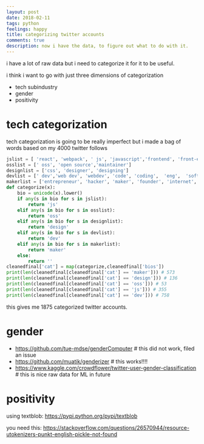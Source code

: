 ```yaml
---
layout: post
date: 2018-02-11
tags: python
feelings: happy
title: categorizing twitter accounts
comments: true
description: now i have the data, to figure out what to do with it.
---
```


i have a lot of raw data but i need to categorize it for it to be useful.

i think i want to go with just three dimensions of categorization

- tech subindustry
- gender
- positivity

# tech categorization

tech categorization is going to be really imperfect but i made a bag of words based on my 4000 twitter follows

```python
jslist = [ 'react', 'webpack', ' js', 'javascript','frontend', 'front-end', 'underscore','entscheidungsproblem', 'meteor']
osslist = [' oss', 'open source','maintainer']
designlist = ['css', 'designer', 'designing']
devlist = [' dev','web dev', 'webdev', 'code', 'coding',  'eng',  'software', 'full-stack', 'fullstack', 'backend', 'devops', 'graphql', 'programming',  'computer', 'scien']
makerlist = ['entrepreneur', 'hacker', 'maker', 'founder', 'internet', 'web']
def categorize(x):
    bio = unicode(x).lower()
    if any(s in bio for s in jslist):
        return 'js'
    elif any(s in bio for s in osslist):
        return 'oss'
    elif any(s in bio for s in designlist):
        return 'design'
    elif any(s in bio for s in devlist):
        return 'dev'
    elif any(s in bio for s in makerlist):
        return 'maker'
    else:
        return ''
cleanedfinal['cat'] = map(categorize,cleanedfinal['bios'])
print(len(cleanedfinal[cleanedfinal['cat'] == 'maker'])) # 573
print(len(cleanedfinal[cleanedfinal['cat'] == 'design'])) # 136
print(len(cleanedfinal[cleanedfinal['cat'] == 'oss'])) # 53
print(len(cleanedfinal[cleanedfinal['cat'] == 'js'])) # 355
print(len(cleanedfinal[cleanedfinal['cat'] == 'dev'])) # 758
```

this gives me 1875 categorized twitter accounts.

# gender

- https://github.com/tue-mdse/genderComputer # this did not work, filed an issue
- https://github.com/muatik/genderizer # this works!!!!
- https://www.kaggle.com/crowdflower/twitter-user-gender-classification # this is nice raw data for ML in future

# positivity

using textblob: https://pypi.python.org/pypi/textblob

you need this: https://stackoverflow.com/questions/26570944/resource-utokenizers-punkt-english-pickle-not-found
